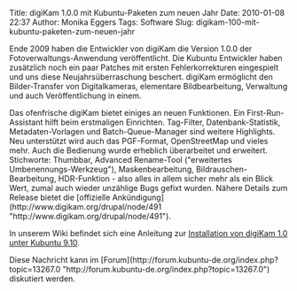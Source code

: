 Title: digiKam 1.0.0 mit Kubuntu-Paketen zum neuen Jahr
Date: 2010-01-08 22:37
Author: Monika Eggers
Tags: Software
Slug: digikam-100-mit-kubuntu-paketen-zum-neuen-jahr

Ende 2009 haben die Entwickler von digiKam die Version 1.0.0 der
Fotoverwaltungs-Anwendung veröffentlicht. Die Kubuntu Entwickler haben
zusätzlich noch ein paar Patches mit ersten Fehlerkorrekturen
eingespielt und uns diese Neujahrsüberraschung beschert. digiKam
ermöglicht den Bilder-Transfer von Digitalkameras, elementare
Bildbearbeitung, Verwaltung und auch Veröffentlichung in einem.

</p>
Das ofenfrische digiKam bietet einiges an neuen Funktionen. Ein
First-Run-Assistant hilft beim erstmaligen Einrichten. Tag-Filter,
Datenbank-Statistik, Metadaten-Vorlagen und Batch-Queue-Manager sind
weitere Highlights. Neu unterstützt wird auch das PGF-Format,
OpenStreetMap und vieles mehr. Auch die Bedienung wurde erheblich
überarbeitet und erweitert. Stichworte: Thumbbar, Advanced Rename-Tool
("erweitertes Umbenennungs-Werkzeug"), Maskenbearbeitung,
Bildrauschen-Bearbeitung, HDR-Funktion - also alles in allem sicher mehr
als ein Blick Wert, zumal auch wieder unzählige Bugs gefixt wurden.
Nähere Details zum Release bietet die [offizielle
Ankündigung](http://www.digikam.org/drupal/node/491 "http://www.digikam.org/drupal/node/491").

</p>
<!--break--><!--break-->

In unserem Wiki befindet sich eine Anleitung zur [Installation von
digiKam 1.0 unter Kubuntu
9.10](http://wiki.kubuntu-de.org/Installation/Upgrade/DigiKam1.0 "http://wiki.kubuntu-de.org/Installation/Upgrade/DigiKam1.0").

</p>
Diese Nachricht kann im
[Forum](http://forum.kubuntu-de.org/index.php?topic=13267.0 "http://forum.kubuntu-de.org/index.php?topic=13267.0")
diskutiert werden.

</p>


